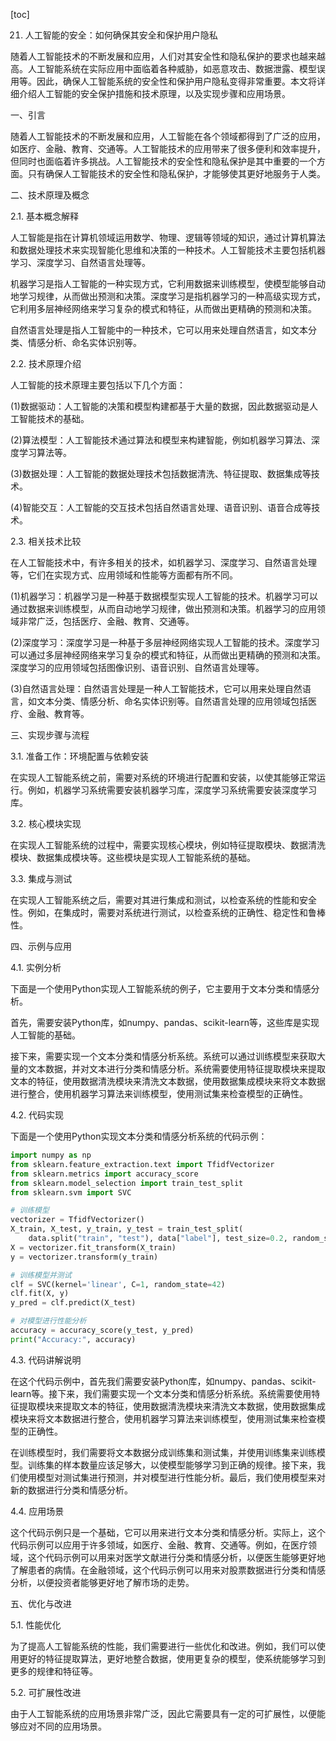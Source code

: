 
[toc]                    
                
                
21. 人工智能的安全：如何确保其安全和保护用户隐私

随着人工智能技术的不断发展和应用，人们对其安全性和隐私保护的要求也越来越高。人工智能系统在实际应用中面临着各种威胁，如恶意攻击、数据泄露、模型误用等。因此，确保人工智能系统的安全性和保护用户隐私变得非常重要。本文将详细介绍人工智能的安全保护措施和技术原理，以及实现步骤和应用场景。

一、引言

随着人工智能技术的不断发展和应用，人工智能在各个领域都得到了广泛的应用，如医疗、金融、教育、交通等。人工智能技术的应用带来了很多便利和效率提升，但同时也面临着许多挑战。人工智能技术的安全性和隐私保护是其中重要的一个方面。只有确保人工智能技术的安全性和隐私保护，才能够使其更好地服务于人类。

二、技术原理及概念

2.1. 基本概念解释

人工智能是指在计算机领域运用数学、物理、逻辑等领域的知识，通过计算机算法和数据处理技术来实现智能化思维和决策的一种技术。人工智能技术主要包括机器学习、深度学习、自然语言处理等。

机器学习是指人工智能的一种实现方式，它利用数据来训练模型，使模型能够自动地学习规律，从而做出预测和决策。深度学习是指机器学习的一种高级实现方式，它利用多层神经网络来学习复杂的模式和特征，从而做出更精确的预测和决策。

自然语言处理是指人工智能中的一种技术，它可以用来处理自然语言，如文本分类、情感分析、命名实体识别等。

2.2. 技术原理介绍

人工智能的技术原理主要包括以下几个方面：

(1)数据驱动：人工智能的决策和模型构建都基于大量的数据，因此数据驱动是人工智能技术的基础。

(2)算法模型：人工智能技术通过算法和模型来构建智能，例如机器学习算法、深度学习算法等。

(3)数据处理：人工智能的数据处理技术包括数据清洗、特征提取、数据集成等技术。

(4)智能交互：人工智能的交互技术包括自然语言处理、语音识别、语音合成等技术。

2.3. 相关技术比较

在人工智能技术中，有许多相关的技术，如机器学习、深度学习、自然语言处理等，它们在实现方式、应用领域和性能等方面都有所不同。

(1)机器学习：机器学习是一种基于数据模型实现人工智能的技术。机器学习可以通过数据来训练模型，从而自动地学习规律，做出预测和决策。机器学习的应用领域非常广泛，包括医疗、金融、教育、交通等。

(2)深度学习：深度学习是一种基于多层神经网络实现人工智能的技术。深度学习可以通过多层神经网络来学习复杂的模式和特征，从而做出更精确的预测和决策。深度学习的应用领域包括图像识别、语音识别、自然语言处理等。

(3)自然语言处理：自然语言处理是一种人工智能技术，它可以用来处理自然语言，如文本分类、情感分析、命名实体识别等。自然语言处理的应用领域包括医疗、金融、教育等。

三、实现步骤与流程

3.1. 准备工作：环境配置与依赖安装

在实现人工智能系统之前，需要对系统的环境进行配置和安装，以使其能够正常运行。例如，机器学习系统需要安装机器学习库，深度学习系统需要安装深度学习库。

3.2. 核心模块实现

在实现人工智能系统的过程中，需要实现核心模块，例如特征提取模块、数据清洗模块、数据集成模块等。这些模块是实现人工智能系统的基础。

3.3. 集成与测试

在实现人工智能系统之后，需要对其进行集成和测试，以检查系统的性能和安全性。例如，在集成时，需要对系统进行测试，以检查系统的正确性、稳定性和鲁棒性。

四、示例与应用

4.1. 实例分析

下面是一个使用Python实现人工智能系统的例子，它主要用于文本分类和情感分析。

首先，需要安装Python库，如numpy、pandas、scikit-learn等，这些库是实现人工智能的基础。

接下来，需要实现一个文本分类和情感分析系统。系统可以通过训练模型来获取大量的文本数据，并对文本进行分类和情感分析。系统需要使用特征提取模块来提取文本的特征，使用数据清洗模块来清洗文本数据，使用数据集成模块来将文本数据进行整合，使用机器学习算法来训练模型，使用测试集来检查模型的正确性。

4.2. 代码实现

下面是一个使用Python实现文本分类和情感分析系统的代码示例：

```python
import numpy as np
from sklearn.feature_extraction.text import TfidfVectorizer
from sklearn.metrics import accuracy_score
from sklearn.model_selection import train_test_split
from sklearn.svm import SVC

# 训练模型
vectorizer = TfidfVectorizer()
X_train, X_test, y_train, y_test = train_test_split(
    data.split("train", "test"), data["label"], test_size=0.2, random_state=42)
X = vectorizer.fit_transform(X_train)
y = vectorizer.transform(y_train)

# 训练模型并测试
clf = SVC(kernel='linear', C=1, random_state=42)
clf.fit(X, y)
y_pred = clf.predict(X_test)

# 对模型进行性能分析
accuracy = accuracy_score(y_test, y_pred)
print("Accuracy:", accuracy)
```

4.3. 代码讲解说明

在这个代码示例中，首先我们需要安装Python库，如numpy、pandas、scikit-learn等。接下来，我们需要实现一个文本分类和情感分析系统。系统需要使用特征提取模块来提取文本的特征，使用数据清洗模块来清洗文本数据，使用数据集成模块来将文本数据进行整合，使用机器学习算法来训练模型，使用测试集来检查模型的正确性。

在训练模型时，我们需要将文本数据分成训练集和测试集，并使用训练集来训练模型。训练集的样本数量应该足够大，以使模型能够学习到正确的规律。接下来，我们使用模型对测试集进行预测，并对模型进行性能分析。最后，我们使用模型来对新的数据进行分类和情感分析。

4.4. 应用场景

这个代码示例只是一个基础，它可以用来进行文本分类和情感分析。实际上，这个代码示例可以应用于许多领域，如医疗、金融、教育、交通等。例如，在医疗领域，这个代码示例可以用来对医学文献进行分类和情感分析，以便医生能够更好地了解患者的病情。在金融领域，这个代码示例可以用来对股票数据进行分类和情感分析，以便投资者能够更好地了解市场的走势。

五、优化与改进

5.1. 性能优化

为了提高人工智能系统的性能，我们需要进行一些优化和改进。例如，我们可以使用更好的特征提取算法，更好地整合数据，使用更复杂的模型，使系统能够学习到更多的规律和特征等。

5.2. 可扩展性改进

由于人工智能系统的应用场景非常广泛，因此它需要具有一定的可扩展性，以便能够应对不同的应用场景。

